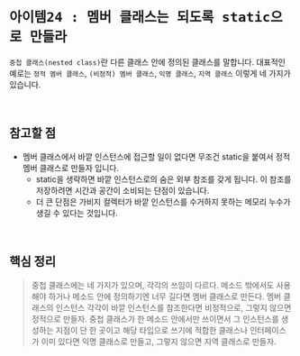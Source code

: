 # `아이템24 : 멤버 클래스는 되도록 static으로 만들라`

`중첩 클래스(nested class)`란 다른 클래스 안에 정의된 클래스를 말합니다. 대표적인 예로는 `정적 멤버 클래스`, `(비정적) 멤버 클래스`, `익명 클래스`, `지역 클래스` 이렇게 네 가지가 있습니다.

<br>

## 참고할 점

- 멤버 클래스에서 바깥 인스턴스에 접근할 일이 없다면 무조건 static을 붙여서 정적 멤버 클래스로 만들자 입니다. 
    - static을 생략하면 바깥 인스턴스로의  숨은 외부 참조를 갖게 됩니다. 이 참조를 저장하려면 시간과 공간이 소비되는 단점이 있습니다.
    - 더 큰 단점은 가비지 컬렉터가 바깥 인스턴스를 수거하지 못하는 메모리 누수가 생길 수 있다는 것입니다.
    

<br>

## 핵심 정리

> 중첩 클래스에는 네 가지가 있으며, 각각의 쓰임이 다르다. 메소드 밖에서도 사용해야 하거나 메소드 안에 정의하기엔 너무 길다면 멤버 클래스로 만든다.
> 멤버 클래스의 인스턴스 각각이 바깥 인스턴스를 참조한다면 비정적으로, 그렇지 않으면 정적으로 만들자. 중첩 클래스가 한 메소드 안에서만 쓰이면서 그 인스턴스를 생성하는 지점이 단 한 곳이고 해당 타입으로
> 쓰기에 적합한 클래스나 인터페이스가 이미 있다면 익명 클래스로 만들고, 그렇지 않으면 지역 클래스로 만들자.


